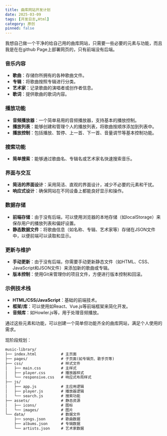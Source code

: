 ```yaml
--- 
title: 曲库网站开发计划
date: 2025-03-09
tags: [开发日志,Html]
category: 原创 
pinned: false
---
```


我想自己做一个干净的给自己用的曲库网站，只需要一些必要的元素与功能，而且我是在在github Page上部署网页的，只有前端没有后端。

### 音乐内容
- **歌曲**：存储你所拥有的各种歌曲文件。
- **专辑**：将歌曲按照专辑进行分类。
- **艺术家**：记录歌曲的演唱者或创作者信息。
- **歌词**：提供歌曲的歌词内容。

### 播放功能
- **音频播放器**：一个简单易用的音频播放器，支持基本的播放控制。
- **播放列表**：能够创建和管理个人的播放列表，将歌曲按顺序添加到列表中。
- **播放控制**：包括播放、暂停、上一首、下一首、音量调节等基本控制功能。

### 搜索功能
- **简单搜索**：能够通过歌曲名、专辑名或艺术家名快速搜索音乐。

### 界面与交互
- **简洁的界面设计**：采用简洁、直观的界面设计，减少不必要的元素和干扰。
- **响应式设计**：确保网站在不同设备上都能良好显示和操作。

### 数据存储
- **前端存储**：由于没有后端，可以使用浏览器的本地存储（如localStorage）来保存用户的播放列表和偏好设置。
- **静态数据文件**：将歌曲信息（如名称、专辑、艺术家等）存储在JSON文件中，以便前端可以读取和显示。

### 更新与维护
- **手动更新**：由于没有后端，你需要手动更新静态文件（如HTML、CSS、JavaScript和JSON文件）来添加新的歌曲或专辑。
- **版本控制**：使用Git来管理你的项目文件，方便进行版本控制和回滚。

### 示例技术栈
- **HTML/CSS/JavaScript**：基础的前端技术。
- **框架/库**：可以使用如React、Vue.js等前端框架来简化开发。
- **音频库**：如Howler.js等，用于处理音频播放。

通过这些元素和功能，可以创建一个简单但功能齐全的曲库网站，满足个人使用的需求。

现阶段规划：

```txt
music-library/
├── index.html           # 主页面
├── pages/               # 子页面(如专辑页、歌手页等)
├── css/                 # 样式文件
│   ├── main.css         # 主样式
│   ├── player.css       # 播放器样式
│   └── responsive.css   # 响应式布局样式
├── js/
│   ├── app.js           # 主应用逻辑
│   ├── player.js        # 播放器逻辑
│   └── search.js        # 搜索功能
├── assets/              # 静态资源
│   ├── icons/           # 图标
│   └── images/          # 图片
└── data/                # 数据文件
    ├── songs.json       # 歌曲数据
    ├── albums.json      # 专辑数据
    └── artists.json     # 艺术家数据
```
